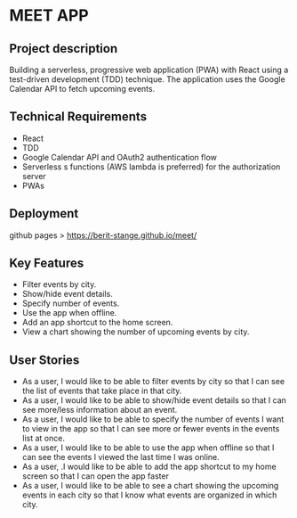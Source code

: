 # MEET APP

## Project description
Building a serverless, progressive web application (PWA) with React using a test-driven
development (TDD) technique. The application uses the Google Calendar API to fetch
upcoming events.


## Technical Requirements
+ React
+ TDD
+ Google Calendar API and OAuth2 authentication flow
+ Serverless s functions (AWS lambda is preferred) for the authorization
server 
+ PWAs


## Deployment
github pages > https://berit-stange.github.io/meet/


## Key Features
+ Filter events by city.
+ Show/hide event details.
+ Specify number of events.
+ Use the app when offline.
+ Add an app shortcut to the home screen.
+ View a chart showing the number of upcoming events by city.

## User Stories
+ As a user, I would like to be able to filter events by city so that I can see the list of events that take place in that city.
+ As a user, I would like to be able to show/hide event details so that I can see more/less information about an event.
+ As a user, I would like to be able to specify the number of events I want to view in the app so that I can see more or fewer events in the events list at once.
+ As a user, I would like to be able to use the app when offline so that I can see the events I viewed the last time I was online.
+ As a user, .I would like to be able to add the app shortcut to my home screen so that I can open the app faster
+ As a user, I would like to be able to see a chart showing the upcoming events in each city so that I know what events are organized in which city.

